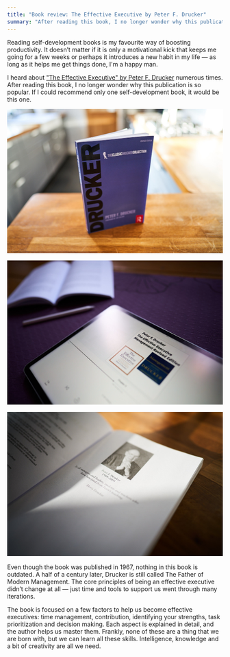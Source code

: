 ```yaml
---
title: "Book review: The Effective Executive by Peter F. Drucker"
summary: "After reading this book, I no longer wonder why this publication is so popular. If I could recommend only one self-development book, that would be this one."
---
```


Reading self-development books is my favourite way of boosting productivity. It doesn’t matter if it is only a motivational kick that keeps me going for a few weeks or perhaps it introduces a new habit in my life — as long as it helps me get things done, I'm a happy man.

I heard about ["The Effective Executive" by Peter F. Drucker](https://www.goodreads.com/book/show/48019.The_Effective_Executive) numerous times. After reading this book, I no longer wonder why this publication is so popular. If I could recommend only one self-development book, it would be this one.

!["The Effective Executive" by Peter F. Drucker](2022-03-25-1.jpg)

!["The Effective Executive" by Peter F. Drucker](2022-03-25-2.jpg)

!["The Effective Executive" by Peter F. Drucker](2022-03-25-3.jpg)

Even though the book was published in 1967, nothing in this book is outdated. A half of a century later, Drucker is still called The Father of Modern Management. The core principles of being an effective executive didn’t change at all — just time and tools to support us went through many iterations.

The book is focused on a few factors to help us become effective executives: time management, contribution, identifying your strengths, task prioritization and decision making. Each aspect is explained in detail, and the author helps us master them. Frankly, none of these are a thing that we are born with, but we can learn all these skills. Intelligence, knowledge and a bit of creativity are all we need.
